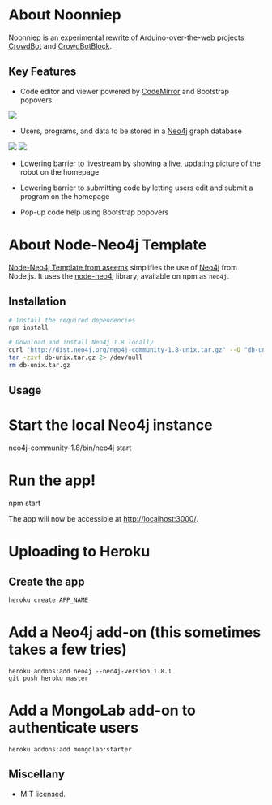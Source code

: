 # About Noonniep

Noonniep is an experimental rewrite of Arduino-over-the-web projects <a href="https://github.com/mapmeld/crowdbot">CrowdBot</a> and <a href="https://github.com/mapmeld/crowdbotblock">CrowdBotBlock</a>.


## Key Features

- Code editor and viewer powered by <a href="http://codemirror.net">CodeMirror</a> and Bootstrap popovers.

<img src="http://i.imgur.com/2pXW93h.png"/>

- Users, programs, and data to be stored in a <a href="http://neo4j.org">Neo4j</a> graph database

<img src="http://i.imgur.com/OPxjGtb.png"/>
<img src="http://i.imgur.com/l6TYBO1.png"/>

- Lowering barrier to livestream by showing a live, updating picture of the robot on the homepage

- Lowering barrier to submitting code by letting users edit and submit a program on the homepage

- Pop-up code help using Bootstrap popovers

# About Node-Neo4j Template

<a href="https://github.com/aseemk/node-neo4j-template">Node-Neo4j Template from aseemk</a> simplifies the use of [Neo4j][] from Node.js. It uses the
[node-neo4j][] library, available on npm as `neo4j`.

## Installation

```bash
# Install the required dependencies
npm install

# Download and install Neo4j 1.8 locally
curl "http://dist.neo4j.org/neo4j-community-1.8-unix.tar.gz" --O "db-unix.tar.gz"
tar -zxvf db-unix.tar.gz 2> /dev/null
rm db-unix.tar.gz
```

## Usage

# Start the local Neo4j instance
neo4j-community-1.8/bin/neo4j start

# Run the app!
npm start

The app will now be accessible at [http://localhost:3000/](http://localhost:3000/).

# Uploading to Heroku

## Create the app

    heroku create APP_NAME

# Add a Neo4j add-on (this sometimes takes a few tries)

    heroku addons:add neo4j --neo4j-version 1.8.1
    git push heroku master

# Add a MongoLab add-on to authenticate users

    heroku addons:add mongolab:starter

## Miscellany

- MIT licensed.

[Neo4j]: http://www.neo4j.org/
[node-neo4j]: https://github.com/thingdom/node-neo4j

[coffeescript]: http://www.coffeescript.org/
[streamline]: https://github.com/Sage/streamlinejs
